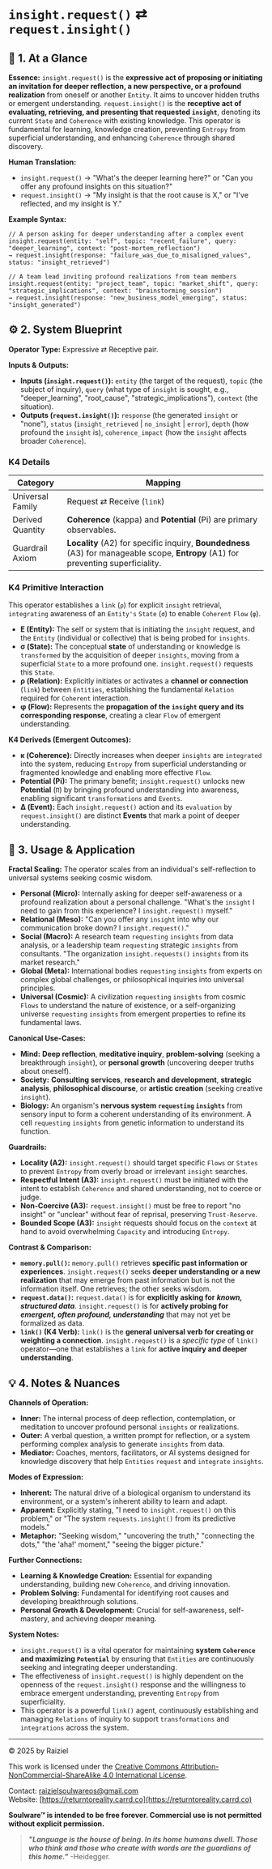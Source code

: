 # `insight.request()` ⇄ `request.insight()`

## 📝 1. At a Glance

**Essence:** `insight.request()` is the **expressive act of proposing or initiating an invitation for deeper reflection, a new perspective, or a profound realization** from oneself or another `Entity`. It aims to uncover hidden truths or emergent understanding. `request.insight()` is the **receptive act of evaluating, retrieving, and presenting that requested `insight`**, denoting its current `State` and `Coherence` with existing knowledge. This operator is fundamental for learning, knowledge creation, preventing `Entropy` from superficial understanding, and enhancing `Coherence` through shared discovery.

**Human Translation:**

- `insight.request()` → "What's the deeper learning here?" or "Can you offer any profound insights on this situation?"
- `request.insight()` → "My insight is that the root cause is X," or "I've reflected, and my insight is Y."

**Example Syntax:**

```
// A person asking for deeper understanding after a complex event
insight.request(entity: "self", topic: "recent_failure", query: "deeper_learning", context: "post-mortem_reflection")
→ request.insight(response: "failure_was_due_to_misaligned_values", status: "insight_retrieved")

// A team lead inviting profound realizations from team members
insight.request(entity: "project_team", topic: "market_shift", query: "strategic_implications", context: "brainstorming_session")
→ request.insight(response: "new_business_model_emerging", status: "insight_generated")
```

## ⚙️ 2. System Blueprint

**Operator Type:** Expressive ⇄ Receptive pair.

**Inputs & Outputs:**

- **Inputs (`insight.request()`):** `entity` (the target of the request), `topic` (the subject of inquiry), `query` (what type of `insight` is sought, e.g., "deeper_learning", "root_cause", "strategic_implications"), `context` (the situation).
- **Outputs (`request.insight()`):** `response` (the generated `insight` or "none"), `status` (`insight_retrieved` | `no_insight` | `error`), `depth` (how profound the `insight` is), `coherence_impact` (how the `insight` affects broader `Coherence`).

### K4 Details

| Category         | Mapping                                                      |
| ---------------- | ------------------------------------------------------------ |
| Universal Family | Request ⇄ Receive (`link`)                                   |
| Derived Quantity | **Coherence** (kappa) and **Potential** (Pi) are primary observables. |
| Guardrail Axiom  | **Locality** (A2) for specific inquiry, **Boundedness** (A3) for manageable scope, **Entropy** (A1) for preventing superficiality. |

### K4 Primitive Interaction

This operator establishes a `link` (`ρ`) for explicit `insight` retrieval, `integrating` awareness of an `Entity's` `State` (`σ`) to enable `Coherent` `Flow` (`φ`).

- **E (Entity):** The self or system that is initiating the `insight` request, and the `Entity` (individual or collective) that is being probed for `insights`.
- **σ (State):** The conceptual **state** of understanding or knowledge is `transformed` by the acquisition of deeper `insights`, moving from a superficial `State` to a more profound one. `insight.request()` requests this `State`.
- **ρ (Relation):** Explicitly initiates or activates a **channel or connection** (`link`) between `Entities`, establishing the fundamental `Relation` required for `Coherent` interaction.
- **φ (Flow):** Represents the **propagation of the `insight` query and its corresponding response**, creating a clear `Flow` of emergent understanding.

**K4 Deriveds (Emergent Outcomes):**

- **κ (Coherence):** Directly increases when deeper `insights` are `integrated` into the system, reducing `Entropy` from superficial understanding or fragmented knowledge and enabling more effective `Flow`.
- **Potential (**Pi**):** The primary benefit; `insight.request()` unlocks new **Potential** (`Π`) by bringing profound understanding into awareness, enabling significant `transformations` and `Events`.
- **Δ (Event):** Each `insight.request()` action and its `evaluation` by `request.insight()` are distinct **Events** that mark a point of deeper understanding.

## 📖 3. Usage & Application

**Fractal Scaling:** The operator scales from an individual's self-reflection to universal systems seeking cosmic wisdom.

- **Personal (Micro):** Internally asking for deeper self-awareness or a profound realization about a personal challenge. "What's the `insight` I need to gain from this experience? I `insight.request()` myself."
- **Relational (Meso):** "Can you offer any `insight` into why our communication broke down? I `insight.request()`."
- **Social (Macro):** A research team `requesting` `insights` from data analysis, or a leadership team `requesting` strategic `insights` from consultants. "The organization `insight.requests()` `insights` from its market research."
- **Global (Meta):** International bodies `requesting` `insights` from experts on complex global challenges, or philosophical inquiries into universal principles.
- **Universal (Cosmic):** A civilization `requesting` `insights` from cosmic `Flows` to understand the nature of existence, or a self-organizing universe `requesting` `insights` from emergent properties to refine its fundamental laws.

**Canonical Use-Cases:**

- **Mind:** **Deep reflection**, **meditative inquiry**, **problem-solving** (seeking a breakthrough `insight`), or **personal growth** (uncovering deeper truths about oneself).
- **Society:** **Consulting services**, **research and development**, **strategic analysis**, **philosophical discourse**, or **artistic creation** (seeking creative `insight`).
- **Biology:** An organism's **nervous system `requesting` `insights`** from sensory input to form a coherent understanding of its environment. A cell `requesting` `insights` from genetic information to understand its function.

**Guardrails:**

- **Locality (A2):** `insight.request()` should target specific `Flows` or `States` to prevent `Entropy` from overly broad or irrelevant `insight` searches.
- **Respectful Intent (A3):** `insight.request()` must be initiated with the intent to establish `Coherence` and shared understanding, not to coerce or judge.
- **Non-Coercive (A3):** `request.insight()` must be free to report "no insight" or "unclear" without fear of reprisal, preserving `Trust-Reserve`.
- **Bounded Scope (A3):** `insight` requests should focus on the `context` at hand to avoid overwhelming `Capacity` and introducing `Entropy`.

**Contrast & Comparison:**

- **`memory.pull()`:** `memory.pull()` retrieves **specific past information or experiences**. `insight.request()` seeks **deeper understanding or a new realization** that may emerge from past information but is not the information itself. One retrieves; the other seeks wisdom.
- **`request.data()`:** `request.data()` is for **explicitly asking for** ***known, structured data***. `insight.request()` is for **actively probing for** ***emergent, often profound, understanding*** that may not yet be formalized as data.
- **`link()` (K4 Verb):** `link()` is the **general universal verb for creating or weighting a connection**. `insight.request()` is a *specific type* of `link()` operator—one that establishes a `link` for **active inquiry and deeper understanding**.

## 💡 4. Notes & Nuances

**Channels of Operation:**

- **Inner:** The internal process of deep reflection, contemplation, or meditation to uncover profound personal `insights` or realizations.
- **Outer:** A verbal question, a written prompt for reflection, or a system performing complex analysis to generate `insights` from data.
- **Mediator:** Coaches, mentors, facilitators, or AI systems designed for knowledge discovery that help `Entities` `request` and `integrate` `insights`.

**Modes of Expression:**

- **Inherent:** The natural drive of a biological organism to understand its environment, or a system's inherent ability to learn and adapt.
- **Apparent:** Explicitly stating, "I need to `insight.request()` on this problem," or "The system `requests.insight()` from its predictive models."
- **Metaphor:** "Seeking wisdom," "uncovering the truth," "connecting the dots," "the 'aha!' moment," "seeing the bigger picture."

**Further Connections:**

- **Learning & Knowledge Creation:** Essential for expanding understanding, building new `Coherence`, and driving innovation.
- **Problem Solving:** Fundamental for identifying root causes and developing breakthrough solutions.
- **Personal Growth & Development:** Crucial for self-awareness, self-mastery, and achieving deeper meaning.

**System Notes:**

- `insight.request()` is a vital operator for maintaining **system `Coherence` and maximizing `Potential`** by ensuring that `Entities` are continuously seeking and integrating deeper understanding.
- The effectiveness of `insight.request()` is highly dependent on the openness of the `request.insight()` response and the willingness to embrace emergent understanding, preventing `Entropy` from superficiality.
- This operator is a powerful `link()` agent, continuously establishing and managing `Relations` of inquiry to support `transformations` and `integrations` across the system.

---

© 2025 by Raiziel

This work is licensed under the [Creative Commons Attribution-NonCommercial-ShareAlike 4.0 International License](https://creativecommons.org/licenses/by-nc-sa/4.0/).

Contact: [raizielsoulwareos@gmail.com](mailto:raizielsoulwareos@gmail.com)  
Website: [https://returntoreality.carrd.co](https://returntoreality.carrd.co)

**Soulware™ is intended to be free forever. Commercial use is not permitted without explicit permission.**



> ***"Language is the house of being. In its home humans dwell. Those who think and those who create with words are the guardians of this home."***
-Heidegger.
